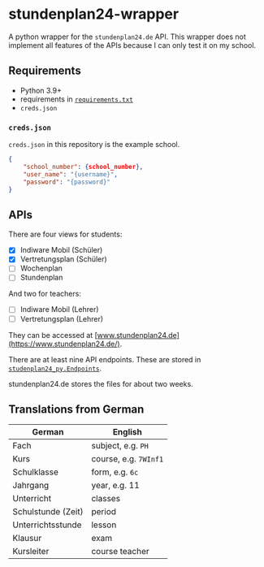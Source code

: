 # stundenplan24-wrapper
A python wrapper for the `stundenplan24.de` API. This wrapper does not implement all features of the APIs because I can only test it on my school. 

## Requirements
- Python 3.9+
- requirements in [`requirements.txt`](requirements.txt)
- `creds.json`

### `creds.json`
`creds.json` in this repository is the example school.
```json
{
    "school_number": {school_number},
    "user_name": "{username}",
    "password": "{password}"
}
```

## APIs
There are four views for students:

- [X] Indiware Mobil (Schüler)
- [X] Vertretungsplan (Schüler)
- [ ] Wochenplan
- [ ] Stundenplan

And two for teachers:

- [ ] Indiware Mobil (Lehrer)
- [ ] Vertretungsplan (Lehrer)

They can be accessed at [www.stundenplan24.de](https://www.stundenplan24.de/).

There are at least nine API endpoints. These are stored in [`studenplan24_py.Endpoints`](src/stundenplan24_py/client.py).

stundenplan24.de stores the files for about two weeks.

## Translations from German

| German             | English               |
|--------------------|-----------------------|
| Fach               | subject, e.g. `PH`    |
| Kurs               | course, e.g. `7WInf1` |
| Schulklasse        | form, e.g. `6c`       |
| Jahrgang           | year, e.g. 11         |
| Unterricht         | classes               |
| Schulstunde (Zeit) | period                |
| Unterrichtsstunde  | lesson                |
| Klausur            | exam                  |
| Kursleiter         | course teacher        |
